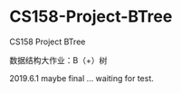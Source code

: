 # CS158-Project-BTree
CS158 Project BTree

数据结构大作业：B（+）树

2019.6.1 maybe final ... waiting for test.